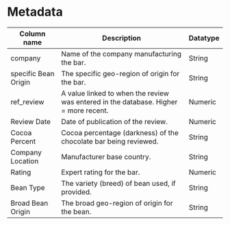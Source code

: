 # Metadata
Column name | Description | Datatype
----------- | ----------- | --------
company | Name of the company manufacturing the bar.| String
specific Bean Origin | The specific geo-region of origin for the bar. | String
ref_review | A value linked to when the review was entered in the database. Higher = more recent. | Numeric
Review Date | Date of publication of the review. | Numeric
Cocoa Percent | Cocoa percentage (darkness) of the chocolate bar being reviewed. | String
Company Location | Manufacturer base country. | String
Rating | Expert rating for the bar. | Numeric
Bean Type | The variety (breed) of bean used, if provided. | String
Broad Bean Origin | The broad geo-region of origin for the bean. | String
